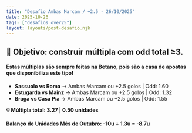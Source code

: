 ```yaml
---
title: "Desafio Ambas Marcam / +2.5 - 26/10/2025"
date: 2025-10-26
tags: ["desafios_over25"]
layout: layouts/post-desafio.njk
---
```


## 🎯 Objetivo: construir múltipla com odd total ≥3.

#### Estas múltiplas são sempre feitas na Betano, pois são a casa de apostas que disponibiliza este tipo!

- **Sassuolo vs Roma** → Ambas Marcam ou +2.5 golos | Odd: 1.60
- **Estugarda vs Mainz** → Ambas Marcam ou +2.5 golos | Odd: 1.32
- **Braga vs Casa Pia** → Ambas Marcam ou +2.5 golos | Odd: 1.55

**💡 Múltipla total: 3.27 | 0.50 unidades** 

#### Balanço de Unidades Mês de Outubro: -10u + 1.3u = -8.7u